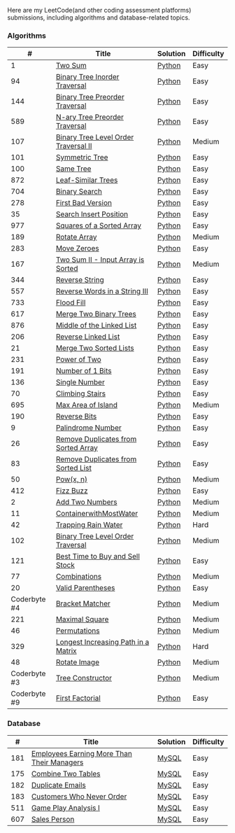 Here are my LeetCode(and other coding assessment platforms) submissions, including algorithms and database-related topics.

### Algorithms

|#|Title|Solution|Difficulty|
|---|---|---|---|
|1|[Two Sum](https://leetcode.com/problems/two-sum/)|[Python](Algorithms/1_TwoSum.py)|Easy|
|94|[Binary Tree Inorder Traversal](https://leetcode.com/problems/binary-tree-inorder-traversal/)|[Python](Algorithms/94_BinaryTreeInorderTraversal.py)|Easy|
|144|[Binary Tree Preorder Traversal](https://leetcode.com/problems/binary-tree-preorder-traversal/)|[Python](Algorithms/144_BinaryTreePreorderTraversal.py)|Easy|
|589|[N-ary Tree Preorder Traversal](https://leetcode.com/problems/n-ary-tree-preorder-traversal/)|[Python](Algorithms/589_N-aryTreePreorderTraversal.py)|Easy|
|107|[Binary Tree Level Order Traversal II](https://leetcode.com/problems/binary-tree-level-order-traversal-ii/)|[Python](Algorithms/107_BinaryTreeLevelOrderTraversalII.py)|Medium|
|101|[Symmetric Tree](https://leetcode.com/problems/symmetric-tree/)|[Python](Algorithms/101_SymmetricTree.py)|Easy|
|100|[Same Tree](https://leetcode.com/problems/same-tree/)|[Python](Algorithms/100_SameTree.py)|Easy|
|872|[Leaf-Similar Trees](https://leetcode.com/problems/leaf-similar-trees/)|[Python](Algorithms/872_Leaf-SimilarTrees.py)|Easy|
|704|[Binary Search](https://leetcode.com/problems/binary-search/)|[Python](Algorithms/204_BinarySearch.py)|Easy|
|278|[First Bad Version](https://leetcode.com/problems/first-bad-version/)|[Python](Algorithms/278_FirstBadVersion.py)|Easy|
|35|[Search Insert Position](https://leetcode.com/problems/search-insert-position/)|[Python](Algorithms/35_SearchInsertPosition.py)|Easy|
|977|[Squares of a Sorted Array](https://leetcode.com/problems/squares-of-a-sorted-array/)|[Python](Algorithms/977_SquaresofaSortedArray.py)|Easy|
|189|[Rotate Array](https://leetcode.com/problems/rotate-array/)|[Python](Algorithms/189_RotateArray.py)|Medium|
|283|[Move Zeroes](https://leetcode.com/problems/move-zeroes/)|[Python](Algorithms/283_MoveZeroes.py)|Easy|
|167|[Two Sum II - Input Array is Sorted](https://leetcode.com/problems/two-sum-ii-input-array-is-sorted/)|[Python](Algorithms/167_TwoSumII-InputArrayisSorted.py)|Medium|
|344|[Reverse String](https://leetcode.com/problems/reverse-string/)|[Python](Algorithms/344_ReverseString.py)|Easy|
|557|[Reverse Words in a String III](https://leetcode.com/problems/reverse-words-in-a-string-iii/)|[Python](Algorithms/557_ReverseWordsinaStringIII.py)|Easy|
|733|[Flood Fill](https://leetcode.com/problems/flood-fill/)|[Python](Algorithms/733_FloodFill.py)|Easy|
|617|[Merge Two Binary Trees](https://leetcode.com/problems/merge-two-binary-trees/)|[Python](Algorithms/617_MergeTwoBinaryTrees.py)|Easy|
|876|[Middle of the Linked List](https://leetcode.com/problems/middle-of-the-linked-list/)|[Python](Algorithms/876_MiddleoftheLinkedList.py)|Easy|
|206|[Reverse Linked List](https://leetcode.com/problems/reverse-linked-list/)|[Python](Algorithms/206_ReverseLinkedList.py)|Easy|
|21|[Merge Two Sorted Lists](https://leetcode.com/problems/merge-two-sorted-lists/)|[Python](Algorithms/21_MergeTwoSortedLists.py)|Easy|
|231|[Power of Two](https://leetcode.com/problems/power-of-two/)|[Python](Algorithms/231_PowerofTwo.py)|Easy|
|191|[Number of 1 Bits](https://leetcode.com/problems/number-of-1-bits/)|[Python](Algorithms/191_Numberof1Bits.py)|Easy|
|136|[Single Number](https://leetcode.com/problems/single-number/)|[Python](Algorithms/136_SingleNumber.py)|Easy|
|70|[Climbing Stairs](https://leetcode.com/problems/climbing-stairs/)|[Python](Algorithms/70_ClimbingStairs.py)|Easy|
|695|[Max Area of Island](https://leetcode.com/problems/max-area-of-island/)|[Python](Algorithms/695_MaxAreaofIsland.py)|Medium|
|190|[Reverse Bits](https://leetcode.com/problems/reverse-bits/)|[Python](Algorithms/190_ReverseBits.py)|Easy|
|9|[Palindrome Number](https://leetcode.com/problems/palindrome-number/)|[Python](Algorithms/9_PalindromeNumber.py)|Easy|
|26|[Remove Duplicates from Sorted Array](https://leetcode.com/problems/remove-duplicates-from-sorted-array/)|[Python](Algorithms/26_RemoveDuplicatesfromSortedArray.py)|Easy
|83|[Remove Duplicates from Sorted List](https://leetcode.com/problems/remove-duplicates-from-sorted-list/)|[Python](Algorithms/83_RemoveDuplicatesfromSortedList.py)|Easy|
|50|[Pow(x, n)](https://leetcode.com/problems/powx-n/)|[Python](Algorithms/50_Pow.py)|Medium|
|412|[Fizz Buzz](https://leetcode.com/problems/fizz-buzz/)|[Python](Algorithms/412_FizzBuzz.py)|Easy|
|2|[Add Two Numbers](https://leetcode.com/problems/add-two-numbers/)|[Python](Algorithms/2_AddTwoNumbers.py)|Medium|
|11|[ContainerwithMostWater](https://leetcode.com/problems/container-with-most-water/)|[Python](Algorithms/11_ContainerwithMostWater.py)|Medium|
|42|[Trapping Rain Water](https://leetcode.com/problems/trapping-rain-water/)|[Python](Algorithms/42_TrappingRainWater.py)|Hard|
|102|[Binary Tree Level Order Traversal](https://leetcode.com/problems/binary-tree-level-order-traversal/)|[Python](Algorithms/102_BinaryTreeLevelOrderTraversal.py)|Medium||
|121|[Best Time to Buy and Sell Stock](https://leetcode.com/problems/best-time-to-buy-and-sell-stock/)|[Python](Algorithms/121_BestTimetoBuyandSellStock.py)|Easy|
|77|[Combinations](https://leetcode.com/problems/combinations/)|[Python](Algorithms/77_Combinations.py)|Medium|
|20|[Valid Parentheses](https://leetcode.com/problems/valid-parentheses/)|[Python](Algorithms/20_ValidParentheses.py)|Easy|
|Coderbyte #4|[Bracket Matcher](https://coderbyte.com/information/Bracket%20Matcher)|[Python](Algorithms/Coderbyte_4_BracketMatcher.py)|Medium|
|221|[Maximal Square](https://leetcode.com/problems/maximal-square/)|[Python](Algorithms/221_MaximalSquare.py)|Medium|
|46|[Permutations](https://leetcode.com/problems/permutations/)|[Python](Algorithms/46_Permutations.py)|Medium|
|329|[Longest Increasing Path in a Matrix](https://leetcode.com/problems/longest-increasing-path-in-a-matrix/)|[Python](Algorithms/329_LongestIncreasingPathinaMatrix.py)|Hard|
|48|[Rotate Image](https://leetcode.com/problems/rotate-image/)|[Python](Algorithms/48_RotateImage.py)|Medium|
|Coderbyte #3|[Tree Constructor](https://coderbyte.com/information/Tree%20Constructor)|[Python](Algorithms/Coderbyte_3_TreeConstructor.py)|Medium|
|Coderbyte #9|[First Factorial](https://coderbyte.com/information/First%20Factorial)|[Python](Algorithms/Coderbyte_9_FirstFactorial.py)|Easy|

### Database
|#|Title|Solution|Difficulty|
|---|---|---|---|
|181|[Employees Earning More Than Their Managers](https://leetcode.com/problems/employees-earning-more-than-their-managers/)|[MySQL](Database/181_EmployeesEarningMoreThanTheirManagers.sql)|Easy|
|175|[Combine Two Tables](https://leetcode.com/problems/combine-two-tables/)|[MySQL](Database/175_CombineTwoTables.sql)|Easy|
|182|[Duplicate Emails](https://leetcode.com/problems/duplicate-emails/)|[MySQL](Database/182_DuplicateEmails.sql)|Easy|
|183|[Customers Who Never Order](https://leetcode.com/problems/customers-who-never-order/)|[MySQL](Database/183_CustomersWhoNeverOrder.sql)|Easy|
|511|[Game Play Analysis I](https://leetcode.com/problems/game-play-analysis-i/)|[MySQL](Database/511_GamePlayAnalysisI.sql)|Easy|
|607|[Sales Person](https://leetcode.com/problems/sales-person/)|[MySQL](Database/607_SalesPerson.sql)|Easy|


